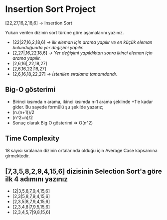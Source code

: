 # Insertion Sort Project

[22,27,16,2,18,6] -> Insertion Sort

Yukarı verilen dizinin sort türüne göre aşamalarını yazınız.

- [22|27,16,2,18,6] *-> ilk eleman için arama yapılır ve en küçük eleman bulunduğunda yer değişimi yapılır.*
- [2,27|,16,22,18,6] *-> Yer değişimi yapıldıktan sonra ikinci eleman için arama yapılır.*
- [2,6,16|,22,18,27]
- [2,6,16,22|18,27]
- [2,6,16,18,22,27] *-> İstenilen sıralama tamamdandı.*
 
## Big-O gösterimi

- Birinci kısımda n arama, ikinci kısımda n-1 arama şeklinde +1'e kadar gider. Bu sayede formülü şu şekilde yazarız;
- (n.(n+1))/2 
- (n^2+n)/2
- Sonuç olarak Big O gösterimi => O(n^2)

## Time Complexity 

18 sayısı sıralanan dizinin ortalarında olduğu için Average Case kapsamına girmektedir.

## [7,3,5,8,2,9,4,15,6] dizisinin Selection Sort'a göre ilk 4 adımını yazınız

- [2|3,5,8,7,9,4,15,6]
- [2,3|5,8,7,9,4,15,6]
- [2,3,5|8,7,9,4,15,6]
- [2,3,4,8|7,9,5,15,6]
- [2,3,4,5,7|9,8,15,6]

